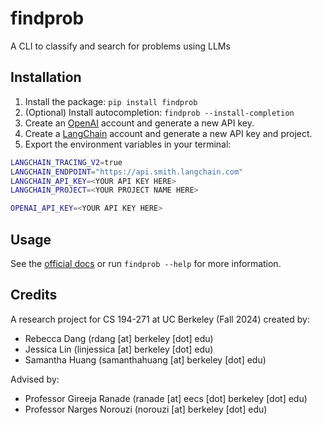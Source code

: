 # findprob

A CLI to classify and search for problems using LLMs

## Installation

1. Install the package: `pip install findprob`
2. (Optional) Install autocompletion: `findprob --install-completion`
3. Create an [OpenAI](https://platform.openai.com/signup) account and generate a new API key.
4. Create a [LangChain](https://smith.langchain.com/) account and generate a new API key and project.
5. Export the environment variables in your terminal:
```sh
LANGCHAIN_TRACING_V2=true
LANGCHAIN_ENDPOINT="https://api.smith.langchain.com"
LANGCHAIN_API_KEY=<YOUR API KEY HERE>
LANGCHAIN_PROJECT=<YOUR PROJECT NAME HERE>

OPENAI_API_KEY=<YOUR API KEY HERE>
```

## Usage

See the [official docs](https://phrdang.github.io/findprob/) or run `findprob --help` for more information.

## Credits

A research project for CS 194-271 at UC Berkeley (Fall 2024) created by:

- Rebecca Dang (rdang [at] berkeley [dot] edu)
- Jessica Lin (linjessica [at] berkeley [dot] edu)
- Samantha Huang (samanthahuang [at] berkeley [dot] edu)

Advised by:

- Professor Gireeja Ranade (ranade [at] eecs [dot] berkeley [dot] edu)
- Professor Narges Norouzi (norouzi [at] berkeley [dot] edu)
